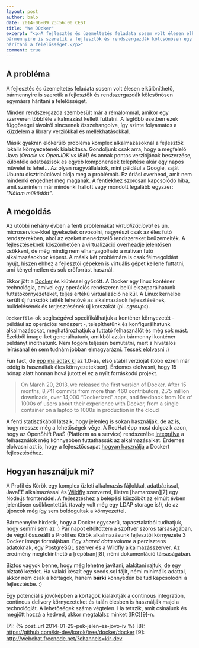 ```yaml
---
layout: post
author: balo
date: 2014-06-09 23:56:00 CEST
title: "We DOcker"
excerpt: "<p>A fejlesztés és üzemeltetés feladata sosem volt élesen elkülöníthető, 
bármennyire is szeretik a fejlesztők és rendszergazdák kölcsönösen egymásra 
hárítani a felelősséget.</p>"
comment: true
---
```


## A probléma

A fejlesztés és üzemeltetés feladata sosem volt élesen elkülöníthető, 
bármennyire is szeretik a fejlesztők és rendszergazdák kölcsönösen egymásra 
hárítani a felelősséget.

Minden rendszergazda szembesült már a rémálommal, amikor egy szerveren többféle 
alkalmazást kellett futtatni. A legtöbb esetben ezek függőségei távolról sincsenek 
összehangolva, így szinte folyamatos a küzdelem a library verziókkal és mellékhatásokkal.

Másik gyakran előkerülő probléma komplex alkalmazásoknál a fejlesztők lokális 
környezetének kialakítása. Gondoljunk csak arra, hogy a megfelelő 
Java *(Oracle vs OpenJDK vs IBM)* és annak pontos verziójának beszerzése, 
különféle adatbázisok és egyéb komponensek telepítése akár egy napos művelet is lehet... 
Az olyan nagyvállalatok, mint például a Google, saját Ubuntu disztribúcióval 
oldja meg a problémáit. Ez óriási overhead, amit nem mindenki engedhet meg magának.
A fentiekhez szorosan kapcsolódó hiba, amit szerintem már mindenki hallott 
vagy mondott legalább egyszer: *"Nálam működött"*.

## A megoldás

Az utóbbi néhány évben a fenti problémákat *virtualizációval* és ún. microservice-kkel 
igyekeztek orvosolni, nagyrészt csak az éles futó rendszerekben, ahol az ezeket menedzselő 
rendszereket beüzemelték. A fejlesztéseknek köszönhetően a virtualizáció overheadje 
jelentősen csökkent, de még mindig nem elhanyagolható a natívan futó alkalmazásokhoz képest. 
A másik két problémára is csak félmegoldást nyújt, hiszen ehhez a fejlesztői gépeken is virtuális 
gépet kellene futtatni, ami kényelmetlen és sok erőforrást használ.

Ekkor jött a [Docker][1] és kiütéssel győzött.
A Docker egy linux konténer technológia, amivel egy operációs rendszeren belül elszeparálhatunk 
futtatókörnyezeteket, teljes értékű virtualizáció nélkül. A Linux kernelbe került új funkciók 
tették lehetővé az alkalmazások fejlesztésének, buildelésének és terjesztésének új 
korszakát (pl. *cgroups*).

`Dockerfile`-ok segítségével specifikálhatjuk a konténer környezetét - például az 
operációs rendszert -, telepíthetünk és konfigurálhatunk alkalmazásokat, meghatározhatjuk 
a futtató felhasználót és még sok mást. Ezekből image-ket generálhatunk, amikből aztán 
bármennyi konténer példányt indíthatunk. Nem fogom teljesen bemutatni, mert a hivatalos 
leírásánál én sem tudnám jobban elmagyarázni. [Tessék elolvasni][2] :)

Fun fact, de [épp ma adták ki][3] az 1.0-ás, első stabil verzióját (több ezren már 
eddig is használták éles környezetekben). Érdemes elolvasni, hogy 15 hónap alatt 
honnan hová jutott el ez a nyílt forráskodú projekt.

> On March 20, 2013, we released the first version of Docker.
> After 15 months, 8,741 commits from more than 460 contributors, 2.75 million downloads, over 14,000 “Dockerized” apps, and feedback from 10s of 1000s of users about their experience with Docker, from a single container on a laptop to 1000s in production in the cloud 

A fenti statisztikából látszik, hogy jelenleg is sokan használják, de az is, 
hogy messze még a lehetőségek vége. A RedHat épp most dolgozik azon, hogy az 
OpenShift PaaS (Platform as a service) rendszerébe [integrálva][4] a felhasználók 
még könnyebben futtathassák az alkalmazásaikat.
Érdemes elolvasni azt is, hogy a fejlesztőcsapat [hogyan használja][5] a 
Dockert fejlesztéséhez.

## Hogyan használjuk mi?

A Profil és Körök egy komplex üzleti alkalmazás fájlokkal, adatbázissal, JavaEE alkalmazással 
és [Wildfly][6] szerverrel, illetve [hamarosan][7] egy Node.js frontenddel. A fejlesztéshez 
a belépési küszöböt az elmúlt évben jelentősen csökkentettük (tavaly volt még egy LDAP storage is!), 
de az újoncok még így sem boldogultak a környezettel.

Bármennyire hirdetik, hogy a Docker egyszerű, tapasztalatból tudhatjuk, hogy semmi sem az :)
Pár napot eltöltöttem a szoftver szoros társaságában, de végül összeállt a Profil és Körök 
alkalmazásunk fejlesztői környezete 3 Docker image formájában. Egy *shared data volume* a 
perzisztens adatoknak, egy PostgreSQL szerver és a Wildfly alkalmazásszerver.
Az eredmény megtekinthető a [repóban][8], némi dokumentáció társaságában.

Biztos vagyok benne, hogy még lehetne javítani, alakítani rajtuk, de egy bíztató kezdet. 
Ha valaki készít egy seeds.sql fájlt, némi minimális adattal, akkor nem csak a körtagok, 
hanem **bárki** könnyedén be tud kapcsolódni a fejlesztésbe. :)

Egy potenciális jövőképben a körtagok kialakítják a continous integration, continous 
delivery környezeteket és talán élesben is használják majd a technológiát. 
A lehetőségek száma végtelen. Ha tetszik, amit csinálunk és megjött hozzá a kedved, 
akkor megtalálsz minket [IRC][9]-n.

[1]: http://www.docker.com
[2]: http://www.docker.com/whatisdocker/
[3]: http://blog.docker.com/2014/06/its-here-docker-1-0/
[4]: https://www.openshift.com/blogs/containers-certifications-docker-openshift-and-why-it-all-matters
[5]: https://www.openshift.com/blogs/how-docker-changed-the-way-we-develop-and-release-openshift-online
[6]: http://wildfly.org
[7]: {% post_url 2014-01-29-pek-jelen-es-jovo-iv %}
[8]: https://github.com/kir-dev/korok/tree/docker/docker
[9]: http://webchat.freenode.net/?channels=kir-dev
